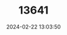 ---
title: "13641"
category: "Molossops neglectus"
draft: false
date: 2024-02-22 13:03:50
languages:
  English: ["Rufous Dog-faced Bat"]
---